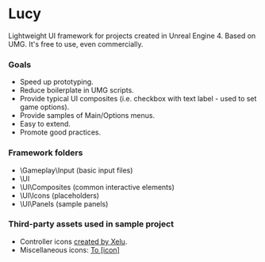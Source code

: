 # Lucy

Lightweight UI framework for projects created in Unreal Engine 4. 
Based on UMG. It's free to use, even commercially.

### Goals
* Speed up prototyping.
* Reduce boilerplate in UMG scripts.
* Provide typical UI composites (i.e. checkbox with text label - used to set game options). 
* Provide samples of Main/Options menus.
* Easy to extend.
* Promote good practices.

### Framework folders
* \Gameplay\Input (basic input files)
* \UI 
* \UI\Composites (common interactive elements)
* \UI\Icons (placeholders)
* \UI\Panels (sample panels)

### Third-party assets used in sample project
* Controller icons [created by Xelu](http://opengameart.org/content/free-keyboard-and-controllers-prompts-pack).
* Miscellaneous icons:  [To [icon]](http://www.toicon.com/about)

